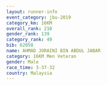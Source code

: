```yaml
---
layout: runner-info 
event_category: jbu-2019 
category_km: 16KM  
overall_rank: 210
gender_rank: 139
category_rank: 49
bib: 62050
name: AHMAD JORAINI BIN ABDUL JABAR
category: 16KM Men Veteran
gender: Male
race_time: 3-37-32
country: Malaysia
---
```

